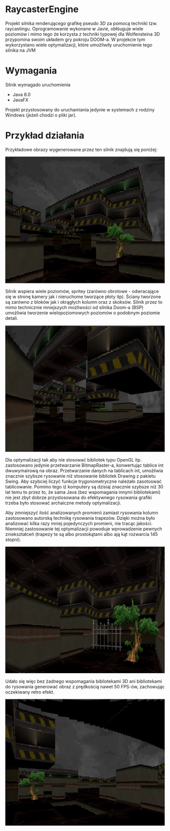 # RaycasterEngine
Projekt silnika renderującego grafikę pseudo 3D za pomocą techniki tzw. raycastingu. Oprogramowanie wykonane w Javie, obłśuguje wiele poziomów i mimo tego że korzysta z techniki typowej dla Wolfensteina 3D przypomina swoim układem gry pokroju DOOM-a. W projekcie tym wykorzystano wiele optymalizacji, które umożliwiły uruchomienie tego silnika na JVM

# Wymagania

Silnik wymagado uruchomienia

* Java 8.0
* JavaFX

Projekt przystosowany do uruchamiania jedynie w systemach z rodziny Windows (jeżeli chodzi o pliki jar).

# Przykład działania
Przykładowe obrazy wygenerowane przez ten silnik znajdują się poniżej:

<p align='center'>
<img src="https://raw.githubusercontent.com/mpdg837/RaycasterEngine/main/3D1.png"  width="700" height="400">
</p>

Silnik wspiera wiele poziomów, spritey (zarówno obrotowe - odwracające się w stronę kamery jak i nieruchome tworzące płoty itp). Ściany tworzone są zarówno z bloków jak i okrągłych kolumn oraz z skoksów. Silnik przez to mimo technicznie mniejszych możliwości od silnika Doom-a (BSP) umożliwia tworzenie wielopoziomowych poziomów o podobnym poziomie detali.

<p align='center'>
<img src="https://raw.githubusercontent.com/mpdg837/RaycasterEngine/main/3D2.png"  width="700" height="400">
</p>

Dla optymalizacji tak aby nie stosować bibliotek typu OpenGL itp. zastosowano jedynie przetwarzanie BitmapRaster-a, konwertując tablice int dwuwymairową na obraz. Przetwarzanie danych na tablicach int, umożliwia znacznie szybsze rysowanie niż stosowanie bibliotek Drawing z pakietu Swing. Aby szybciej liczyć funkcje trygonometryczne należało zasotoswać tablicowanie. Pomimo tego iż komputery są dzisiaj znacznie szybsze niż 30 lat temu to przez to, że sama Java (bez wspomagania innymi bibliotekami) nie jest zbyt dobrze przystosowana do efektywnego rysowania grafiki trzeba było stosować archaiczne metody optymalizacji.

Aby zmniejszyć ilość analizowanych promienii zamiast rysowania kolumn zastosowano autorską technikę rysowania trapezów. Dzięki można było analizować kilka razy mniej pojedynczych promieni, nie tracąc jakości. Niemniej zastosowanie tej optymalizacji powoduje wprowadzenie pewnych zniekształceń (trapezy te są albo prostokątami albo ają kąt rozwarcia 145 stopni).

<p align='center'>
<img src="https://raw.githubusercontent.com/mpdg837/RaycasterEngine/main/3D3.png"  width="700" height="400">
</p>

Udało się więc bez żadnego wspomagania bibliotekami 3D ani bibliotekami do rysowania generować obraz z prędkością nawet 50 FPS-ów, zachowując oczekiwany retro efekt.

<p align='center'>
<img src="https://raw.githubusercontent.com/mpdg837/RaycasterEngine/main/3D4.png"  width="700" height="400">
</p>
